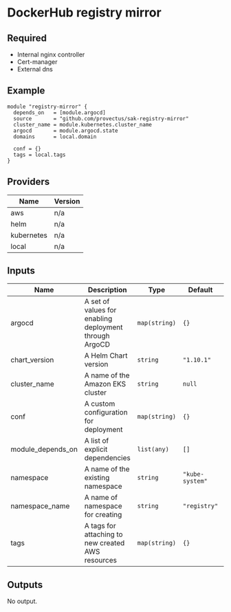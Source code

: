 # DockerHub registry mirror

## Required
* Internal nginx controller
* Cert-manager
* External dns

## Example
``` hcl
module "registry-mirror" {
  depends_on   = [module.argocd]
  source       = "github.com/provectus/sak-registry-mirror"
  cluster_name = module.kubernetes.cluster_name
  argocd       = module.argocd.state
  domains      = local.domain

  conf = {}
  tags = local.tags
}
```

## Providers

| Name | Version |
|------|---------|
| aws | n/a |
| helm | n/a |
| kubernetes | n/a |
| local | n/a |

## Inputs

| Name | Description | Type | Default | Required |
|------|-------------|------|---------|:--------:|
| argocd | A set of values for enabling deployment through ArgoCD | `map(string)` | `{}` | no |
| chart\_version | A Helm Chart version | `string` | `"1.10.1"` | no |
| cluster\_name | A name of the Amazon EKS cluster | `string` | `null` | no |
| conf | A custom configuration for deployment | `map(string)` | `{}` | no |
| module\_depends\_on | A list of explicit dependencies | `list(any)` | `[]` | no |
| namespace | A name of the existing namespace | `string` | `"kube-system"` | no |
| namespace\_name | A name of namespace for creating | `string` | `"registry"` | no |
| tags | A tags for attaching to new created AWS resources | `map(string)` | `{}` | no |

## Outputs

No output.